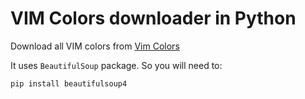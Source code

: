 # VIM Colors downloader in Python
Download all VIM colors from [Vim Colors](http://vimcolors.com)

It uses `BeautifulSoup` package. So you will need to:
```
pip install beautifulsoup4
```
